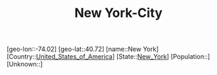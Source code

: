 ﻿---
title: "New York-City"
location: [40.72,-74.02]
type: City
tags:
- geo/City


SpocWebEntityId: 32882
isDeleted: false
confidential: public

---
[geo-lon::-74.02]
[geo-lat::40.72]
[name::New York]
[Country::[United_States_of_America](North-America/United_States_of_America.md)]
[State::[New_York](North-America/United_States_of_America/New_York.md)]
[Population::]
[Unknown::]

